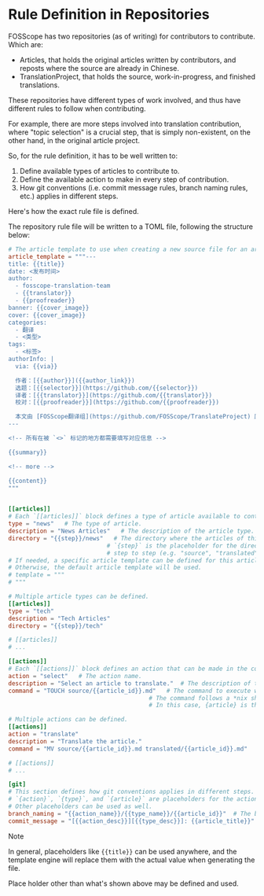 # Rule Definition in Repositories

FOSScope has two repositories (as of writing) for contributors to contribute. Which are:

- Articles, that holds the original articles written by contributors, and reposts where the source are already in Chinese.
- TranslationProject, that holds the source, work-in-progress, and finished translations.

These repositories have different types of work involved, and thus have different rules to follow when contributing.

For example, there are more steps involved into translation contribution, where "topic selection" is a crucial step, that is simply non-existent, on the other hand, in the original article project.

So, for the rule definition, it has to be well written to:

1. Define available types of articles to contribute to.
2. Define the available action to make in every step of contribution.
3. How git conventions (i.e. commit message rules, branch naming rules, etc.) applies in different steps.

Here's how the exact rule file is defined.

The repository rule file will be written to a TOML file, following the structure below:

```toml
# The article template to use when creating a new source file for an article.
article_template = """---
title: {{title}}
date: <发布时间>
author:
  - fosscope-translation-team
  - {{translator}}
  - {{proofreader}}
banner: {{cover_image}}
cover: {{cover_image}}
categories:
  - 翻译
  - <类型>
tags:
  - <标签>
authorInfo: |
  via: {{via}}

  作者：[{{author}}]({{author_link}})
  选题：[{{selector}}](https://github.com/{{selector}})
  译者：[{{translator}}](https://github.com/{{translator}})
  校对：[{{proofreader}}](https://github.com/{{proofreader}})

  本文由 [FOSScope翻译组](https://github.com/FOSScope/TranslateProject) 原创编译，[开源观察](https://fosscope.com/) 荣誉推出
---

<!-- 所有在被 `<>` 标记的地方都需要填写对应信息 -->

{{summary}}

<!-- more -->

{{content}}
"""


[[articles]]
# Each `[[articles]]` block defines a type of article available to contribute to.
type = "news"   # The type of article.
description = "News Articles"   # The description of the article type.
directory = "{{step}}/news"   # The directory where the articles of this type are stored.
                            # `{step}` is the placeholder for the directory where the article will be moved from
                            # step to step (e.g. "source", "translated", "published", etc.)
# If needed, a specific article template can be defined for this article type.
# Otherwise, the default article template will be used.
# template = """
# """

# Multiple article types can be defined.
[[articles]]
type = "tech"
description = "Tech Articles"
directory = "{{step}}/tech"

# [[articles]]
# ...

[[actions]]
# Each `[[actions]]` block defines an action that can be made in the contribution process.
action = "select"   # The action name.
description = "Select an article to translate."  # The description of the action.
command = "TOUCH source/{{article_id}}.md"   # The command to execute when the action is made.
                                        # The command follows a *nix shell command syntax, but is defined, parsed, and executed by the core component of Toolkit software.
                                        # In this case, {article} is the placeholder for the article name.

# Multiple actions can be defined.
[[actions]]
action = "translate"
description = "Translate the article."
command = "MV source/{{article_id}}.md translated/{{article_id}}.md"

# [[actions]]
# ...

[git]
# This section defines how git conventions applies in different steps.
# `{action}`, `{type}`, and `{article}` are placeholders for the action's name, article type, and article name respectively.
# Other placeholders can be used as well.
branch_naming = "{{action_name}}/{{type_name}}/{{article_id}}"  # The branch naming rule.
commit_message = "[{{action_desc}}][{{type_desc}}]: {{article_title}}"  # The commit message rule.
```

> [!NOTE]
> 
> In general, placeholders like `{{title}}` can be used anywhere, and the template engine will replace them with the actual value when generating the file.
> 
> Place holder other than what's shown above may be defined and used.
